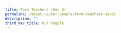 ```yaml
---
title: Form Teachers (Sec 3)
permalink: /about-us/our-people/form-teachers-sec3/
description: ""
third_nav_title: Our People
---
```

